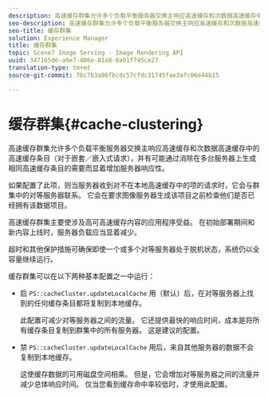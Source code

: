 ```yaml
---
description: 高速缓存群集允许多个负载平衡服务器交换主响应高速缓存和次数据高速缓存中的高速缓存条目（对于嵌套／嵌入式请求），并有可能通过消除在多台服务器上生成相同高速缓存条目的需要而显着增加服务器响应性。
seo-description: 高速缓存群集允许多个负载平衡服务器交换主响应高速缓存和次数据高速缓存中的高速缓存条目（对于嵌套／嵌入式请求），并有可能通过消除在多台服务器上生成相同高速缓存条目的需要而显着增加服务器响应性。
seo-title: 缓存群集
solution: Experience Manager
title: 缓存群集
topic: Scene7 Image Serving - Image Rendering API
uuid: 347165d6-a9e7-406e-81a8-8a91f745ce27
translation-type: tm+mt
source-git-commit: 7bc7b3a86fbcdc57cfdc31745fae3afc06e44b15

---
```



# 缓存群集{#cache-clustering}

高速缓存群集允许多个负载平衡服务器交换主响应高速缓存和次数据高速缓存中的高速缓存条目（对于嵌套／嵌入式请求），并有可能通过消除在多台服务器上生成相同高速缓存条目的需要而显着增加服务器响应性。

如果配置了此项，则当服务器收到对不在本地高速缓存中的项的请求时，它会与群集中的对等服务器联系。 它会在要求图像服务器生成该项目之前检查他们是否已经拥有该数据项目。

高速缓存群集主要使涉及高可高速缓存内容的应用程序受益。 在初始部署期间和新内容上线时，服务器负载应当显着减少。

超时和其他保护措施可确保即使一个或多个对等服务器处于脱机状态，系统仍以全容量继续运行。

缓存群集可以在以下两种基本配置之一中运行：

* 启 `PS::cacheCluster.updateLocalCache` 用（默认）后，在对等服务器上找到的任何缓存条目都将复制到本地缓存。

   此配置可减少对等服务器之间的流量。 它还提供最快的响应时间，成本是将所有缓存条目复制到群集中的所有服务器。 这是建议的配置。

* 禁 `PS::cacheCluster.updateLocalCache` 用后，来自其他服务器的数据不会复制到本地缓存。

   这使缓存数据的可用磁盘空间相乘。 但是，它会增加对等服务器之间的流量并减少总体响应时间。 仅当您看到缓存命中率较低时，才使用此配置。

